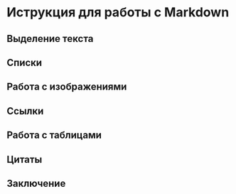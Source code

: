 # Иструкция для работы с Markdown

## Выделение текста

## Списки

## Работа  с изображениями 

## Ссылки

## Работа с таблицами

## Цитаты

## Заключение 

